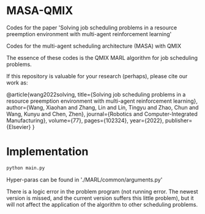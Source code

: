 # MASA-QMIX
Codes for the paper 'Solving job scheduling problems in a resource preemption environment with multi-agent reinforcement learning'

Codes for the multi-agent scheduling architecture (MASA) with QMIX

The essence of these codes is the QMIX MARL algorithm for job scheduling problems.

If this repository is valuable for your research (perhaps), please cite our work as:

@article{wang2022solving, title={Solving job scheduling problems in a resource preemption environment with multi-agent reinforcement learning}, author={Wang, Xiaohan and Zhang, Lin and Lin, Tingyu and Zhao, Chun and Wang, Kunyu and Chen, Zhen}, journal={Robotics and Computer-Integrated Manufacturing}, volume={77}, pages={102324}, year={2022}, publisher={Elsevier} }

# Implementation
```python
python main.py
```

Hyper-paras can be found in './MARL/common/arguments.py'

There is a logic error in the problem program (not running error. The newest version is missed, and the current version suffers this little problem), but it will not affect the application of the algorithm to other scheduling problems.
